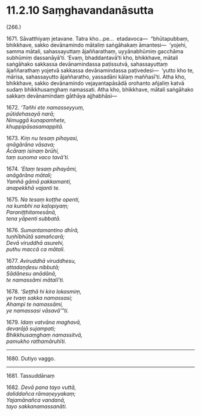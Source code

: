 

# 11.2.10 Saṃghavandanāsutta




(266.)

1671\. Sāvatthiyaṃ jetavane. Tatra kho…pe…  etadavoca—  “bhūtapubbaṃ, bhikkhave, sakko devānamindo mātaliṃ saṅgāhakaṃ āmantesi—  ‘yojehi, samma mātali, sahassayuttaṃ ājaññarathaṃ, uyyānabhūmiṃ gacchāma subhūmiṃ dassanāyā’ti. ‘Evaṃ, bhaddantavā’ti kho, bhikkhave, mātali saṅgāhako sakkassa devānamindassa paṭissutvā, sahassayuttaṃ ājaññarathaṃ yojetvā sakkassa devānamindassa paṭivedesi—  ‘yutto kho te, mārisa, sahassayutto ājaññaratho, yassadāni kālaṃ maññasī’ti. Atha kho, bhikkhave, sakko devānamindo vejayantapāsādā orohanto añjaliṃ katvā sudaṃ bhikkhusaṃghaṃ namassati. Atha kho, bhikkhave, mātali saṅgāhako sakkaṃ devānamindaṃ gāthāya ajjhabhāsi—

1672\. _‘Tañhi ete namasseyyuṃ,_  
_pūtidehasayā narā;_  
_Nimuggā kuṇapamhete,_  
_khuppipāsasamappitā._  


1673\. _Kiṃ nu tesaṃ pihayasi,_  
_anāgārāna vāsava;_  
_Ācāraṃ isinaṃ brūhi,_  
_taṃ suṇoma vaco tavā’ti._  


1674\. _‘Etaṃ tesaṃ pihayāmi,_  
_anāgārāna mātali;_  
_Yamhā gāmā pakkamanti,_  
_anapekkhā vajanti te._  


1675\. _Na tesaṃ koṭṭhe openti,_  
_na kumbhi na kaḷopiyaṃ;_  
_Paraniṭṭhitamesānā,_  
_tena yāpenti subbatā._  


1676\. _Sumantamantino dhīrā,_  
_tuṇhībhūtā samañcarā;_  
_Devā viruddhā asurehi,_  
_puthu maccā ca mātali._  


1677\. _Aviruddhā viruddhesu,_  
_attadaṇḍesu nibbutā;_  
_Sādānesu anādānā,_  
_te namassāmi mātalī’ti._  


1678\. _‘Seṭṭhā hi kira lokasmiṃ,_  
_ye tvaṃ sakka namassasi;_  
_Ahampi te namassāmi,_  
_ye namassasi vāsavā’”ti._  


1679\. _Idaṃ vatvāna maghavā,_  
_devarājā sujampati;_  
_Bhikkhusaṃghaṃ namassitvā,_  
_pamukho rathamāruhīti._  


---

1680\. Dutiyo vaggo.



---

1681\. Tassuddānaṃ



1682\. _Devā pana tayo vuttā,_  
_daliddañca rāmaṇeyyakaṃ;_  
_Yajamānañca vandanā,_  
_tayo sakkanamassanāti._  





